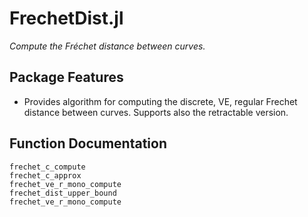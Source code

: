 # FrechetDist.jl
*Compute the Fréchet distance between curves.*
## Package Features
- Provides algorithm for computing the discrete, VE, regular Frechet 
  distance between curves. Supports also the retractable version.
  
## Function Documentation
```@docs
frechet_c_compute
frechet_c_approx
frechet_ve_r_mono_compute
frechet_dist_upper_bound
frechet_ve_r_mono_compute
```
